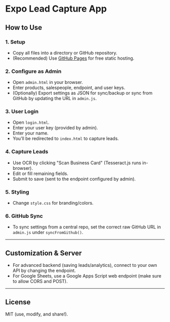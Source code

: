 # Expo Lead Capture App

## How to Use

### 1. Setup

- Copy all files into a directory or GitHub repository.
- (Recommended) Use [GitHub Pages](https://pages.github.com/) for free static hosting.

### 2. Configure as Admin

- Open `admin.html` in your browser.
- Enter products, salespeople, endpoint, and user keys.
- (Optionally) Export settings as JSON for sync/backup or sync from GitHub by updating the URL in `admin.js`.

### 3. User Login

- Open `login.html`.
- Enter your user key (provided by admin).
- Enter your name.
- You’ll be redirected to `index.html` to capture leads.

### 4. Capture Leads

- Use OCR by clicking "Scan Business Card" (Tesseract.js runs in-browser).
- Edit or fill remaining fields.
- Submit to save (sent to the endpoint configured by admin).

### 5. Styling

- Change `style.css` for branding/colors.

### 6. GitHub Sync

- To sync settings from a central repo, set the correct raw GitHub URL in `admin.js` under `syncFromGithub()`.

---

## Customization & Server

- For advanced backend (saving leads/analytics), connect to your own API by changing the endpoint.
- For Google Sheets, use a Google Apps Script web endpoint (make sure to allow CORS and POST).

---

## License

MIT (use, modify, and share!).
